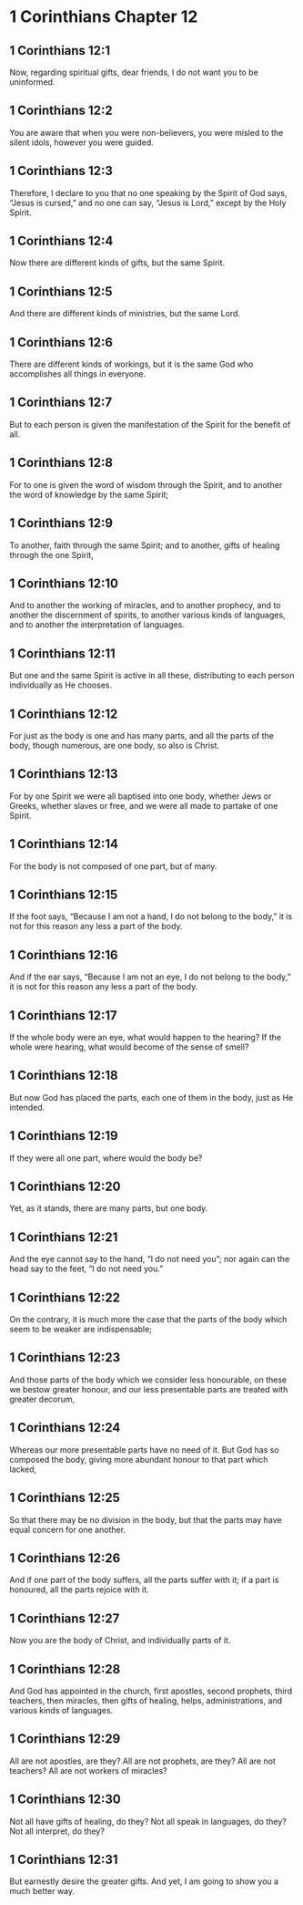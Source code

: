 # 1 Corinthians Chapter 12

## 1 Corinthians 12:1

Now, regarding spiritual gifts, dear friends, I do not want you to be uninformed.

## 1 Corinthians 12:2

You are aware that when you were non-believers, you were misled to the silent idols, however you were guided.

## 1 Corinthians 12:3

Therefore, I declare to you that no one speaking by the Spirit of God says, “Jesus is cursed,” and no one can say, “Jesus is Lord,” except by the Holy Spirit.

## 1 Corinthians 12:4

Now there are different kinds of gifts, but the same Spirit.

## 1 Corinthians 12:5

And there are different kinds of ministries, but the same Lord.

## 1 Corinthians 12:6

There are different kinds of workings, but it is the same God who accomplishes all things in everyone.

## 1 Corinthians 12:7

But to each person is given the manifestation of the Spirit for the benefit of all.

## 1 Corinthians 12:8

For to one is given the word of wisdom through the Spirit, and to another the word of knowledge by the same Spirit;

## 1 Corinthians 12:9

To another, faith through the same Spirit; and to another, gifts of healing through the one Spirit,

## 1 Corinthians 12:10

And to another the working of miracles, and to another prophecy, and to another the discernment of spirits, to another various kinds of languages, and to another the interpretation of languages.

## 1 Corinthians 12:11

But one and the same Spirit is active in all these, distributing to each person individually as He chooses.

## 1 Corinthians 12:12

For just as the body is one and has many parts, and all the parts of the body, though numerous, are one body, so also is Christ.

## 1 Corinthians 12:13

For by one Spirit we were all baptised into one body, whether Jews or Greeks, whether slaves or free, and we were all made to partake of one Spirit.

## 1 Corinthians 12:14

For the body is not composed of one part, but of many.

## 1 Corinthians 12:15

If the foot says, “Because I am not a hand, I do not belong to the body,” it is not for this reason any less a part of the body.

## 1 Corinthians 12:16

And if the ear says, “Because I am not an eye, I do not belong to the body,” it is not for this reason any less a part of the body.

## 1 Corinthians 12:17

If the whole body were an eye, what would happen to the hearing? If the whole were hearing, what would become of the sense of smell?

## 1 Corinthians 12:18

But now God has placed the parts, each one of them in the body, just as He intended.

## 1 Corinthians 12:19

If they were all one part, where would the body be?

## 1 Corinthians 12:20

Yet, as it stands, there are many parts, but one body.

## 1 Corinthians 12:21

And the eye cannot say to the hand, “I do not need you”; nor again can the head say to the feet, “I do not need you.”

## 1 Corinthians 12:22

On the contrary, it is much more the case that the parts of the body which seem to be weaker are indispensable;

## 1 Corinthians 12:23

And those parts of the body which we consider less honourable, on these we bestow greater honour, and our less presentable parts are treated with greater decorum,

## 1 Corinthians 12:24

Whereas our more presentable parts have no need of it. But God has so composed the body, giving more abundant honour to that part which lacked,

## 1 Corinthians 12:25

So that there may be no division in the body, but that the parts may have equal concern for one another.

## 1 Corinthians 12:26

And if one part of the body suffers, all the parts suffer with it; if a part is honoured, all the parts rejoice with it.

## 1 Corinthians 12:27

Now you are the body of Christ, and individually parts of it.

## 1 Corinthians 12:28

And God has appointed in the church, first apostles, second prophets, third teachers, then miracles, then gifts of healing, helps, administrations, and various kinds of languages.

## 1 Corinthians 12:29

All are not apostles, are they? All are not prophets, are they? All are not teachers? All are not workers of miracles?

## 1 Corinthians 12:30

Not all have gifts of healing, do they? Not all speak in languages, do they? Not all interpret, do they?

## 1 Corinthians 12:31

But earnestly desire the greater gifts. And yet, I am going to show you a much better way.
